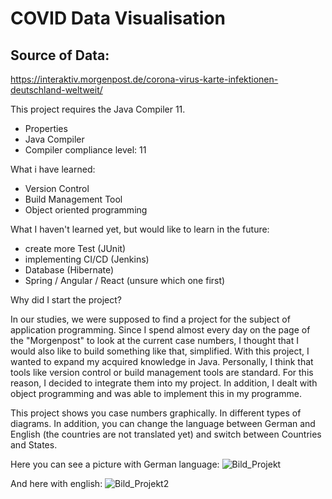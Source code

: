 # COVID Data Visualisation

## Source of Data:
https://interaktiv.morgenpost.de/corona-virus-karte-infektionen-deutschland-weltweit/

This project requires the Java Compiler 11.
* Properties 
* Java Compiler 
* Compiler compliance level: 11

What i have learned:
- Version Control
- Build Management Tool
- Object oriented programming

What I haven't learned yet, but would like to learn in the future:
- create more Test (JUnit)
- implementing CI/CD (Jenkins)
- Database (Hibernate)
- Spring / Angular / React (unsure which one first)

Why did I start the project?

In our studies, we were supposed to find a project for the subject of application programming. Since I spend almost every day on the page of the "Morgenpost" to look at the current case numbers, I thought that I would also like to build something like that, simplified. With this project, I wanted to expand my acquired knowledge in Java. Personally, I think that tools like version control or build management tools are standard. For this reason, I decided to integrate them into my project. In addition, I dealt with object programming and was able to implement this in my programme.

This project shows you case numbers graphically. In different types of diagrams. In addition, you can change the language between German and English (the countries are not translated yet) and switch between Countries and States.

Here you can see a picture with German language:
![Bild_Projekt](https://user-images.githubusercontent.com/72971697/113402753-d5283100-93a5-11eb-8768-dce8b0bdb141.png)

And here with english:
![Bild_Projekt2](https://user-images.githubusercontent.com/72971697/113402899-16204580-93a6-11eb-9737-b300b84e58b0.png)
